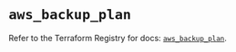 # `aws_backup_plan`

Refer to the Terraform Registry for docs: [`aws_backup_plan`](https://registry.terraform.io/providers/hashicorp/aws/5.83.1/docs/resources/backup_plan).
